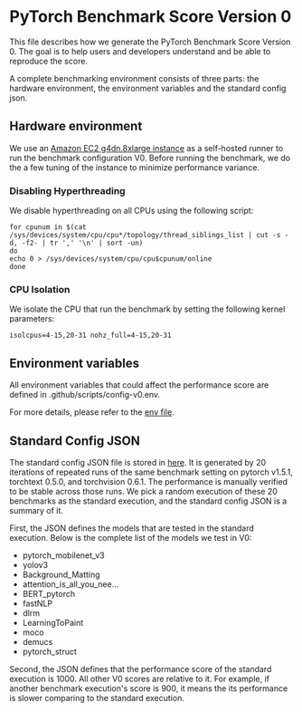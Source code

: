 # PyTorch Benchmark Score Version 0

This file describes how we generate the PyTorch Benchmark Score Version 0. The
goal is to help users and developers understand and be able to reproduce the
score.

A complete benchmarking environment consists of three parts: the hardware
environment, the environment variables and the standard config json.

## Hardware environment

We use an [Amazon EC2 g4dn.8xlarge
instance](https://aws.amazon.com/ec2/instance-types/g4/) as a self-hosted runner
to run the benchmark configuration V0. Before running the benchmark, we do the
a few tuning of the instance to minimize performance variance.

### Disabling Hyperthreading

We disable hyperthreading on all CPUs using the following script:

```
for cpunum in $(cat /sys/devices/system/cpu/cpu*/topology/thread_siblings_list | cut -s -d, -f2- | tr ',' '\n' | sort -un)
do 
echo 0 > /sys/devices/system/cpu/cpu$cpunum/online 
done
```

### CPU Isolation

We isolate the CPU that run the benchmark by setting the following kernel parameters:

```
isolcpus=4-15,20-31 nohz_full=4-15,20-31
```

## Environment variables

All environment variables that could affect the performance score are defined in
.github/scripts/config-v0.env.

For more details, please refer to the [env file](config-v0.env).

## Standard Config JSON

The standard config JSON file is stored in [here](config-v0.json). It is
generated by 20 iterations of repeated runs of the same benchmark setting on
pytorch v1.5.1, torchtext 0.5.0, and torchvision 0.6.1. The performance is
manually verified to be stable across those runs. We pick a random execution of
these 20 benchmarks as the standard execution, and the standard config JSON is a
summary of it.

First, the JSON defines the models that are tested in the standard execution.
Below is the complete list of the models we test in V0:

- pytorch_mobilenet_v3
- yolov3
- Background_Matting
- attention_is_all_you_nee...
- BERT_pytorch
- fastNLP
- dlrm
- LearningToPaint
- moco
- demucs
- pytorch_struct

Second, the JSON defines that the performance score of the standard execution
is 1000. All other V0 scores are relative to it. For example, if another
benchmark execution's score is 900, it means the its performance is slower
comparing to the standard execution.

